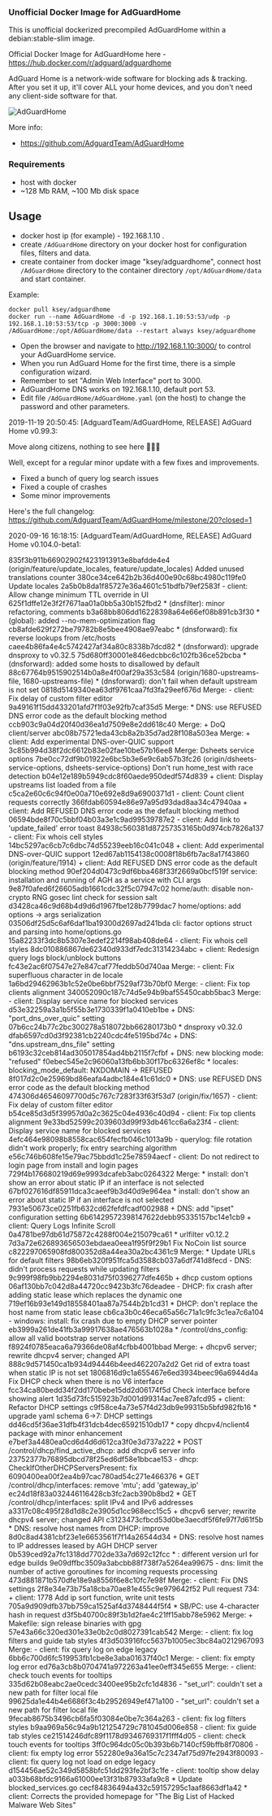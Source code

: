 ### Unofficial Docker Image for AdGuardHome
This is unofficial dockerized precompiled AdGuardHome within a debian:stable-slim image.

Official Docker Image for AdGuardHome here - https://hub.docker.com/r/adguard/adguardhome

AdGuard Home is a network-wide software for blocking ads & tracking. After you set it up, it'll cover ALL your home devices, and you don't need any client-side software for that.

![AdGuardHome](https://raw.githubusercontent.com/MrKsey/AdGuardHome/master/adh.PNG)

More info:
- https://github.com/AdguardTeam/AdGuardHome

### Requirements

* host with docker
* ~128 Mb RAM, ~100 Mb disk space 

## Usage

* docker host ip (for example) - 192.168.1.10 .
* create ```/AdGuardHome``` directory on your docker host for configuration files, filters and data.
* create container from docker image "ksey/adguardhome", connect host ```/AdGuardHome``` directory to the container directory ```/opt/AdGuardHome/data``` and start container.

Example:
```
docker pull ksey/adguardhome
docker run --name AdGuardHome -d -p 192.168.1.10:53:53/udp -p 192.168.1.10:53:53/tcp -p 3000:3000 -v /AdGuardHome:/opt/AdGuardHome/data --restart always ksey/adguardhome
```

* Open the browser and navigate to http://192.168.1.10:3000/ to control your AdGuardHome service.
* When you run AdGuard Home for the first time, there is a simple configuration wizard.
* Remember to set "Admin Web Interface" port to 3000.
* AdGuardHome DNS works on 192.168.1.10, default port 53.
* Edit file ```/AdGuardHome/AdGuardHome.yaml``` (on the host) to change the password and other parameters.



























































































































2019-11-19 20:50:45: [AdguardTeam/AdGuardHome, RELEASE] AdGuard Home v0.99.3:

Move along citizens, nothing to see here 👮‍♂️🤚

Well, except for a regular minor update with a few fixes and improvements.

* Fixed a bunch of query log search issues
* Fixed a couple of crashes
* Some minor improvements

Here's the full changelog:
https://github.com/AdguardTeam/AdGuardHome/milestone/20?closed=1












































































































































































































































































































































































































2020-09-16 16:18:15: [AdguardTeam/AdGuardHome, RELEASE] AdGuard Home v0.104.0-beta1:

835f3b911b66902902f4231913913e8bafdde4e4 (origin/feature/update_locales, feature/update_locales) Added unused translations counter
380ce34ce642b2b36d400e90c68bc4980c119fe0 Update locales
2a5b0b8da1f85727e36a4601c51bdfb79ef2583f - client: Allow change minimum TTL override in UI
625f1dffe12e3f2f7671aa01a0bb5a30b152fbd2 * (dnsfilter): minor refactoring, comments
b3a68bb806dd16228398a64e66ef08b891cb3f30 * (global): added --no-mem-optimization flag
cb8afde629f272be79782b8e5bee4908ae97eabc * (dnsforward): fix reverse lookups from /etc/hosts
caee4b86fa4e4c5742427af34a80c8338b7dcd82 * (dnsforward): upgrade dnsproxy to v0.32.5
75d680ff30001e846edcbbc6c102fb36ce52bcba * (dnsforward): added some hosts to disallowed by default
88c67764b9515902514b0a8e4f00af29a353c584 (origin/1680-upstreams-file, 1680-upstreams-file) * (dnsforward): don't fail when default upstream is not set
0818d5149340ea63df9761caa7fd3fa29eef676d Merge: - client: Fix delay of custom filter editor
9a49161f15dd433201afd7f1f03e92fb7caf35d5 Merge: * DNS: use REFUSED DNS error code as the default blocking method
ccb903c9a04d20f40d36ea1d7509e8e2dd618c40 Merge: + DoQ client/server
abc08b75721eda43cb8a2b35d7ad28f108a503ea Merge: + client: Add experimental DNS-over-QUIC support
3c85b994d38f2dc6612b83e02fae10be57b16ee8 Merge: Dsheets service options
7be0cc72df9b01922e6bc5b3e6e9c6ab57b3fc26 (origin/dsheets-service-options, dsheets-service-options) Don't run home_test with race detection
b04e12e189b5949cdc8f60aede950dedf574d839 + client: Display upstreams list loaded from a file
c5ca2e60c6c94f0e00a710e692e8d9a6900371d1 - client: Count client requests correctly
366fdab60594e86e97a95d93dad8aa34c47940aa + client: Add REFUSED DNS error code as the default blocking method
06594bde8f70c5bbf04b03a3e1c9ad99539787e2 - client: Add link to 'update_failed' error toast
84938c560381d87257353165b0d974cb7826a137 - client: Fix whois cell styles
14bc5297ac6cb7c6dbc74d55239eeb16c041c048 + client: Add experimental DNS-over-QUIC support
12ed67ab1154138c0008f18b6fb7ac8a17f43860 (origin/feature/1914) + client: Add REFUSED DNS error code as the default blocking method
90ef204d0473c9df6bba468f33f2669a0bcf519f service: installation and running of AGH as a service with CLI args
9e87f0afed6f26605adb1661cdc32f5c07947c02 home/auth: disable non-crypto RNG gosec lint check for session salt
d3428ca46c9d68b4d9d6d1967fbe128b7799dac7 home/options: add options -> args serialization
03506df25d5c6af6daf1ba19300d2697ad241bda cli: factor options struct and parsing into home/options.go
15a82233f3dc8b5307e3edef2214f98ab408de64 - client: Fix whois cell styles
8dc010886867de62340d933df7edc31314234abc + client: Redesign query logs block/unblock buttons
fc43e2ac6f07547e27e847caf77feddb50d740aa Merge: - client: Fix superfluous character in de locale
1a6bd29462963b1c52e0be6bbf7529af73b70bf0 Merge: - client: Fix top clients alignment
340052090c187c74d5e94b9baf55450cabb5bac3 Merge: - client: Display service name for blocked services
d53e32259a3a1b5f55b3e1730339f1a0410eb1be + DNS: "port_dns_over_quic" setting
07b6cc24b77c2bc300278a518072bb66280173b0 * dnsproxy v0.32.0
dfab6597cd0d3f92381cb2240cdc4fe5195bd74c + DNS: "dns.upstream_dns_file" setting
b6193c32ceb814ad305017854ad4bb2115f7cfbf + DNS: new blocking mode: "refused"
f0ebec545e2c96060a13fb6bb30f17bc6326ef8c * locales: blocking_mode_default: NXDOMAIN -> REFUSED
8f017d2c0e25969bd86eafa4adbc184e41c61dc0 * DNS: use REFUSED DNS error code as the default blocking method
474306d46546097700d5c767c7283f33f63f53d7 (origin/fix/1657) - client: Fix delay of custom filter editor
b54ce85d3d5f39957d0a2c3625c04e4936c40d94 - client: Fix top clients alignment
9e33bd52599c2039603d99f93db461cc6a6a23f4 - client: Display service name for blocked services
4efc464e98098b8558cac654fecfb046c1013a9b - querylog: file rotation didn't work properly; fix entry searching algorithm
e56c746b608fe15e79ac75bbdd1c25e78594aecf - client: Do not redirect to login page from install and login pages
729f4b176680219d69e9993dcafeb3abc0264322 Merge: * install: don't show an error about static IP if an interface is not selected
67bf027616df85911dca3caeef9b3d40d9e964ea * install: don't show an error about static IP if an interface is not selected
7931e50673ce0251fb632cd62fefdfcadf002988 + DNS: add "ipset" configuration setting
6b61429572398147622debb95335157bc14e1cb9 + client: Query Logs Infinite Scroll
0a4781be97db61d75872c4288f004e215079ca61 * urlfilter v0.12.2
7d3a72e626893656503ebdaea0eea1f95f9f29b1 Fix NoCoin list source
c822297065908fd800352d8a44ea30a2bc4361c9 Merge: * Update URLs for default filters
98b6eb320f951fca5d3588cb037a6df741d8fecd - DNS: didn't process requests while updating filters
9c999f98fb9bb2294e8031d75f0396277dfe465b + dhcp custom options
06af130bb7c042d8a44720cc9423b3fc76deadee - DHCP: fix crash after adding static lease which replaces the dynamic one
719ef16b93e149d18558401aa87a7544b2b1cd31 * DHCP: don't replace the host name from static lease
cb6ca3b0c46eca65a56c71a1c9fc3c1ea7c6a104 - windows: install: fix crash due to empty DHCP server pointer
eb3999a261de41fb3a99917638ae476563b1028a * /control/dns_config: allow all valid bootstrap server notations
f8924f0785eaca6a79366de08af4cfbb4001bbad Merge: + dhcpv6 server; rewrite dhcpv4 server; changed API
888c9d571450ca1b934d94446b4eed462207a2d2 Get rid of extra toast when static IP is not set
1806816d9c1a655467e6ed3934beec96a6944d4a Fix DHCP check when there is no V6 interface
fcc34ca80bedd34f2dd170bebe15dd2d06174f5d Check interface before showing alert
1d35d73fc515923b7d001d99314ac7ee87afcd95 + client: Refactor DHCP settings
c9f58ce4a73e57f4d23db9e99315b5bfd982fb16 * upgrade yaml schema 6->7: DHCP settings
dd46cd5f36ae31dfb4f31dcb4dec65921510db17 * copy dhcpv4/nclient4 package with minor enhancement
e7bef3a4480ea0cd6d4d6d612ca3f0e3d737a222 * POST /control/dhcp/find_active_dhcp: add dhcpv6 server info
23752377b76895dbcd78f25ed6df58e1bbcae153 - dhcp: CheckIfOtherDHCPServersPresent: fix
6090400ea00f2ea4b97cac780ad54c271e466376 * GET /control/dhcp/interfaces: remove 'mtu'; add 'gateway_ip'
ec24d18f83a032446116428cb3fc2acb390b8bd2 * GET /control/dhcp/interfaces: split IPv4 and IPv6 addresses
a3317c08c495f28d1d8c2e3905d1cc968ecc15c5 + dhcpv6 server; rewrite dhcpv4 server; changed API
c3123473cfbcd53d0be3aecdf5f6fe97f7d61f5b * DNS: resolve host names from DHCP: improve
8d0c8ad4381cbf23e1e6653561f7f14a26544d34 + DNS: resolve host names to IP addresses leased by AGH DHCP server
0b539ced92a7fc1318dd7702de33a7d692c12fcc * : different version url for edge builds
9e09dffbc3509a3abcbb88f738f7a5264ea99675 - dns: limit the number of active goroutines for incoming requests processing
473d881871b570dfe18e9a8556f6e8c10fc7e98f Merge: - client: Fix DNS settings
2f8e34e73b75a18cba70ae81e455c9e979642f52 Pull request 734: + client: 1778 Add ip sort function, write unit tests
705a9d909dfb37bb759ca1525af4d3748444f5f4 * SB/PC: use 4-character hash in request
d3f5b40700c89f3b1d2fae4c21ff15abb78e5962 Merge: + Makefile: sign release binaries with gpg
57e43a66c320ed301e33e0b2c0d8027391cab542 Merge: - client: fix log filters and guide tab styles
4f3d503916fcc5637b1005ec3bc84a0212967093 Merge: - client: fix query log on edge legacy
6bb6c700d6fc519953fb1cbe8e3aba01637f40c1 Merge: - client: fix empty log error
ed76a3cb8b0704741a972263a41ee0eff345e655 Merge: - client: check touch events for tooltips
335d62b08eabc2ae0cedc3400ee95b2cfc1d4836 - "set_url": couldn't set a new path for filter local file
99625da1e44b4e6686f3c4b29526949ef471a100 - "set_url": couldn't set a new path for filter local file
9fecab8675b3496cb6fa5f03084e0be7c364a263 - client: fix log filters styles
b9aa969a56c94a9b121254729c781045d006e858 - client: fix guide tab styles
ce21514246dfc89f1178d9346769317f1fff4d05 - client: check touch events for tooltips
3ff0c964dc05c0b393b6b7140cf59bffb8f70806 - client: fix empty log error
552280e9a36a15c7c2347af75d97fe2943f80093 - client: fix query log not load on edge legacy
d154456ae52c349d5858bfc51dd293fe2bf3c1fe - client: tooltip show delay
a033b68bfdc9166a61000ee13f31b87933afa9c8 * Update blocked_services.go
cecf84836494a432c59157295c1aaf8663df1a42 * client: Corrects the provided homepage for "The Big List of Hacked Malware Web Sites"
